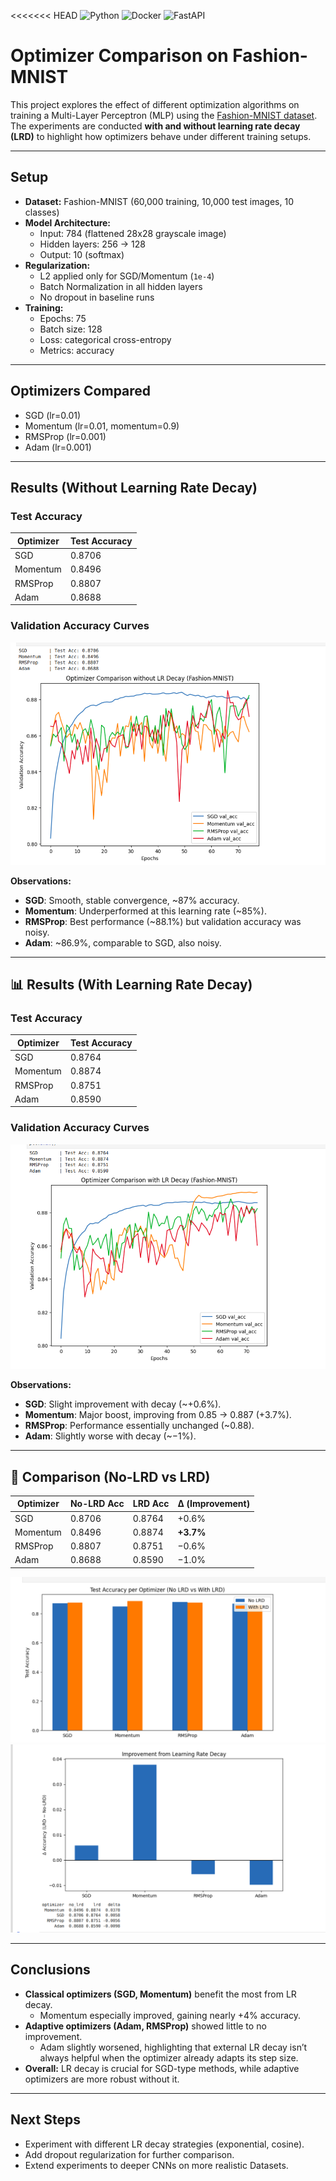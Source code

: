 <<<<<<< HEAD
![Python](https://img.shields.io/badge/python-3.11-blue)
![Docker](https://img.shields.io/badge/docker-ready-blue)
![FastAPI](https://img.shields.io/badge/fastapi-0.116-green)

# Optimizer Comparison on Fashion-MNIST

This project explores the effect of different optimization algorithms on training a Multi-Layer Perceptron (MLP) using the [Fashion-MNIST dataset](https://github.com/zalandoresearch/fashion-mnist).  
The experiments are conducted **with and without learning rate decay (LRD)** to highlight how optimizers behave under different training setups.

---

## Setup

- **Dataset:** Fashion-MNIST (60,000 training, 10,000 test images, 10 classes)  
- **Model Architecture:**  
  - Input: 784 (flattened 28x28 grayscale image)  
  - Hidden layers: 256 → 128  
  - Output: 10 (softmax)  
- **Regularization:**  
  - L2 applied only for SGD/Momentum (`1e-4`)  
  - Batch Normalization in all hidden layers  
  - No dropout in baseline runs  
- **Training:**  
  - Epochs: 75  
  - Batch size: 128  
  - Loss: categorical cross-entropy  
  - Metrics: accuracy  

---

## Optimizers Compared

- SGD (lr=0.01)  
- Momentum (lr=0.01, momentum=0.9)  
- RMSProp (lr=0.001)  
- Adam (lr=0.001)

---

## Results (Without Learning Rate Decay)

### Test Accuracy
| Optimizer | Test Accuracy |
|-----------|---------------|
| SGD       | 0.8706 |
| Momentum  | 0.8496 |
| RMSProp   | 0.8807 |
| Adam      | 0.8688 |

### Validation Accuracy Curves
![No LRD plot](images/opt_comparison_no_lrd.png)

**Observations:**
- **SGD**: Smooth, stable convergence, ~87% accuracy.  
- **Momentum**: Underperformed at this learning rate (~85%).  
- **RMSProp**: Best performance (~88.1%) but validation accuracy was noisy.  
- **Adam**: ~86.9%, comparable to SGD, also noisy.

---

## 📊 Results (With Learning Rate Decay)

### Test Accuracy
| Optimizer | Test Accuracy |
|-----------|---------------|
| SGD       | 0.8764 |
| Momentum  | 0.8874 |
| RMSProp   | 0.8751 |
| Adam      | 0.8590 |

### Validation Accuracy Curves
![LRD plot](images/opt_comparison_with_lrd.png)

**Observations:**
- **SGD**: Slight improvement with decay (~+0.6%).  
- **Momentum**: Major boost, improving from 0.85 → 0.887 (+3.7%).  
- **RMSProp**: Performance essentially unchanged (~0.88).  
- **Adam**: Slightly worse with decay (~−1%).  

---

## 🔄 Comparison (No-LRD vs LRD)

| Optimizer | No-LRD Acc | LRD Acc | Δ (Improvement) |
|-----------|------------|---------|-----------------|
| SGD       | 0.8706     | 0.8764  | +0.6% |
| Momentum  | 0.8496     | 0.8874  | **+3.7%** |
| RMSProp   | 0.8807     | 0.8751  | −0.6% |
| Adam      | 0.8688     | 0.8590  | −1.0% |


![LRD plot](images/lrd_vs_no_lrd.png)
![LRD plot](images/lrd_delta.png)

---

## Conclusions

- **Classical optimizers (SGD, Momentum)** benefit the most from LR decay.  
  - Momentum especially improved, gaining nearly +4% accuracy.  
- **Adaptive optimizers (Adam, RMSProp)** showed little to no improvement.  
  - Adam slightly worsened, highlighting that external LR decay isn’t always helpful when the optimizer already adapts its step size.  
- **Overall:** LR decay is crucial for SGD-type methods, while adaptive optimizers are more robust without it.

---

## Next Steps
- Experiment with different LR decay strategies (exponential, cosine).  
- Add dropout regularization for further comparison.  
- Extend experiments to deeper CNNs on more realistic Datasets.


